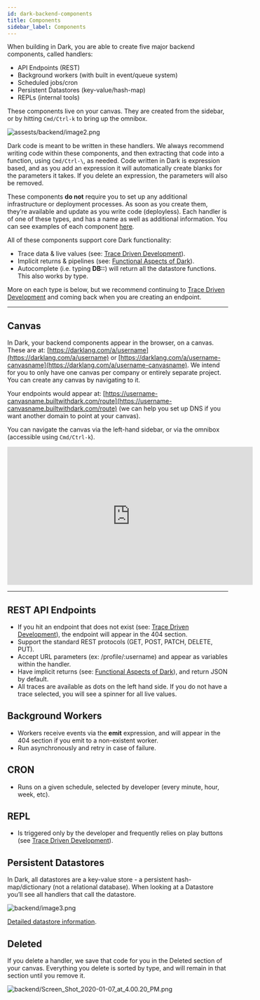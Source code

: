 ```yaml
---
id: dark-backend-components
title: Components
sidebar_label: Components
---
```


When building in Dark, you are able to create five major backend components,
called handlers:

- API Endpoints (REST)
- Background workers (with built in event/queue system)
- Scheduled jobs/cron
- Persistent Datastores (key-value/hash-map)
- REPLs (internal tools)

These components live on your canvas. They are created from the sidebar, or by
hitting `Cmd/Ctrl-k` to bring up the omnibox.

![assests/backend/image2.png](/img/backend/image2.png)

Dark code is meant to be written in these handlers. We always recommend writing
code within these components, and then extracting that code into a function,
using `Cmd/Ctrl-\`, as needed. Code written in Dark is expression based, and as
you add an expression it will automatically create blanks for the parameters it
takes. If you delete an expression, the parameters will also be removed.

These components **do not** require you to set up any additional infrastructure
or deployment processes. As soon as you create them, they’re available and
update as you write code (deployless). Each handler is of one of these types,
and has a name as well as additional information. You can see examples of each
component [here](https://darklang.com/a/sample-helloworld).

All of these components support core Dark functionality:

- Trace data & live values (see:
  [Trace Driven Development](trace-driven-development.md)).
- Implicit returns & pipelines (see:
  [Functional Aspects of Dark](functional-aspects.md)).
- Autocomplete (i.e. typing **DB::**) will return all the datastore functions.
  This also works by type.

More on each type is below, but we recommend continuing to
[Trace Driven Development](trace-driven-development.md) and coming back when you
are creating an endpoint.

---

## Canvas

In Dark, your backend components appear in the browser, on a canvas. These are
at: [https://darklang.com/a/username](https://darklang.com/a/username) or
[https://darklang.com/a/username-canvasname](https://darklang.com/a/username-canvasname).
We intend for you to only have one canvas per company or entirely separate
project. You can create any canvas by navigating to it.

Your endpoints would appear at:
[https://username-canvasname.builtwithdark.com/route](https://username-canvasname.builtwithdark.com/route)
(we can help you set up DNS if you want another domain to point at your canvas).

You can navigate the canvas via the left-hand sidebar, or via the omnibox
(accessible using `Cmd/Ctrl-k`).

<iframe width="560" height="315" src="https://www.youtube.com/embed/lJaIy6Z2V_g" frameborder="0" allow="accelerometer; autoplay; encrypted-media; gyroscope; picture-in-picture" allowfullscreen></iframe>

---

## REST API Endpoints

- If you hit an endpoint that does not exist (see:
  [Trace Driven Development](trace-driven-development.md)), the endpoint will
  appear in the 404 section.
- Support the standard REST protocols (GET, POST, PATCH, DELETE, PUT).
- Accept URL parameters (ex: /profile/:username) and appear as variables within
  the handler.
- Have implicit returns (see:
  [Functional Aspects of Dark](functional-aspects.md)), and return JSON by
  default.
- All traces are available as dots on the left hand side. If you do not have a
  trace selected, you will see a spinner for all live values.

## Background Workers

- Workers receive events via the **emit** expression, and will appear in the 404
  section if you emit to a non-existent worker.
- Run asynchronously and retry in case of failure.

## CRON

- Runs on a given schedule, selected by developer (every minute, hour, week,
  etc).

## REPL

- Is triggered only by the developer and frequently relies on play buttons (see
  [Trace Driven Development](trace-driven-development.md)).

## Persistent Datastores

In Dark, all datastores are a key-value store - a persistent hash-map/dictionary
(not a relational database). When looking at a Datastore you’ll see all handlers
that call the datastore.

![backend/image3.png](/img/backend/image3.png)

[Detailed datastore information](/reference/framework/datastores.md).

## Deleted

If you delete a handler, we save that code for you in the Deleted section of
your canvas. Everything you delete is sorted by type, and will remain in that
section until you remove it.

![backend/Screen_Shot_2020-01-07_at_4.00.20_PM.png](/img/backend/Screen_Shot_2020-01-07_at_4.00.20_PM.png)
